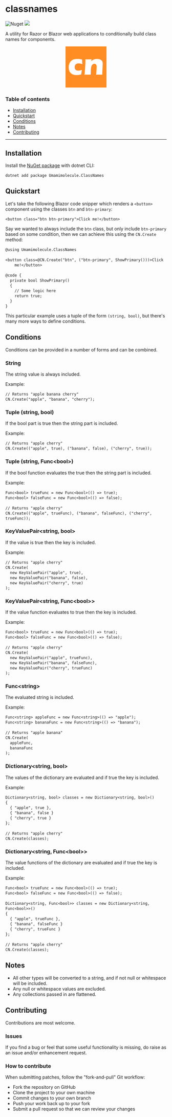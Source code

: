 # classnames

![Nuget](https://img.shields.io/nuget/v/Umamimolecule.ClassNames) [![](https://img.shields.io/badge/license-MIT-blue.svg)](#license)

A utility for Razor or Blazor web applications to conditionally build class names for components.
<p align="center">
<img src="https://raw.githubusercontent.com/umamimolecule/classnames/main/logo.png">
</p>

### Table of contents
 - [Installation](#installation)  
 - [Quickstart](#quickstart)  
 - [Conditions](#conditions)  
 - [Notes](#notes)  
 - [Contributing](#contributing)
---

<a name="installation" />

## Installation
Install the [NuGet package](https://www.nuget.org/packages/Umamimolecule.ClassNames) with dotnet CLI:

```
dotnet add package Umamimolecule.ClassNames
```

<a name="quickstart" />

## Quickstart

Let's take the following Blazor code snipper which renders a `<button>` component using the classes `btn` and `btn-primary`:

```component.blazor
<button class="btn btn-primary">Click me!</button>
```

Say we wanted to always include the `btn` class, but only include `btn-primary` based on some condition, then we can achieve this using the `CN.Create` method:
```
@using Umamimolecule.ClassNames

<button class=@CN.Create("btn", ("btn-primary", ShowPrimary()))>Click
    me!</button>

@code {
  private bool ShowPrimary()
  {
    // Some logic here
    return true;
  }
}
```
This particular example uses a tuple of the form `(string, bool)`, but there's many more ways to define conditions.

<a name="conditions" />

## Conditions

Conditions can be provided in a number of forms and can be combined.

### String
The string value is always included.

Example:
```
// Returns "apple banana cherry"
CN.Create("apple", "banana", "cherry");
```

### Tuple (string, bool)
If the bool part is true then the string part is included.

Example:
```
// Returns "apple cherry"
CN.Create(("apple", true), ("banana", false), ("cherry", true));
```

### Tuple (string, Func&lt;bool&gt;)
If the bool function evaluates the true then the string part is included.

Example:
```
Func<bool> trueFunc = new Func<bool>(() => true);
Func<bool> falseFunc = new Func<bool>(() => false);

// Returns "apple cherry"
CN.Create(("apple", trueFunc), ("banana", falseFunc), ("cherry", trueFunc));
```

### KeyValuePair&lt;string, bool&gt;
If the value is true then the key is included.

Example:
```
// Returns "apple cherry"
CN.Create(
  new KeyValuePair("apple", true),
  new KeyValuePair("banana", false),
  new KeyValuePair("cherry", true)
);
```

### KeyValuePair&lt;string, Func&lt;bool&gt;&gt;
If the value function evaluates to true then the key is included.

Example:
```
Func<bool> trueFunc = new Func<bool>(() => true);
Func<bool> falseFunc = new Func<bool>(() => false);

// Returns "apple cherry"
CN.Create(
  new KeyValuePair("apple", trueFunc),
  new KeyValuePair("banana", falseFunc),
  new KeyValuePair("cherry", trueFunc)
);
```

### Func&lt;string&gt;
The evaluated string is included.

Example:
```
Func<string> appleFunc = new Func<string>(() => "apple");
Func<string> bananaFunc = new Func<string>(() => "banana");

// Returns "apple banana"
CN.Create(
  appleFunc,
  bananaFunc
);
```

### Dictionary&lt;string, bool&gt;
The values of the dictionary are evaluated and if true the key is included.

Example:
```
Dictionary<string, bool> classes = new Dictionary<string, bool>()
{
  { "apple", true },
  { "banana", false }
  { "cherry", true }
};

// Returns "apple cherry"
CN.Create(classes);
```

### Dictionary&lt;string, Func&lt;bool&gt;&gt;
The value functions of the dictionary are evaluated and if true the key is included.

Example:
```
Func<bool> trueFunc = new Func<bool>(() => true);
Func<bool> falseFunc = new Func<bool>(() => false);

Dictionary<string, Func<bool>> classes = new Dictionary<string, Func<bool>>()
{
  { "apple", trueFunc },
  { "banana", falseFunc }
  { "cherry", trueFunc }
};

// Returns "apple cherry"
CN.Create(classes);
```

<a name="notes" />

## Notes
 - All other types will be converted to a string, and if not null or whitespace will be included.
 - Any null or whitespace values are excluded.
 - Any collections passed in are flattened.

<a name="contributing" />

## Contributing

Contributions are most welcome.

### Issues

If you find a bug or feel that some useful functionality is missing, do raise as an issue and/or enhancement request.

### How to contribute

When submitting patches, follow the "fork-and-pull" Git workflow:
 - Fork the repository on GitHub
 - Clone the project to your own machine
 - Commit changes to your own branch
 - Push your work back up to your fork
 - Submit a pull request so that we can review your changes
